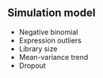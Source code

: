 ## Simulation model

* Negative binomial
* Expression outliers
* Library size
* Mean-variance trend
* Dropout